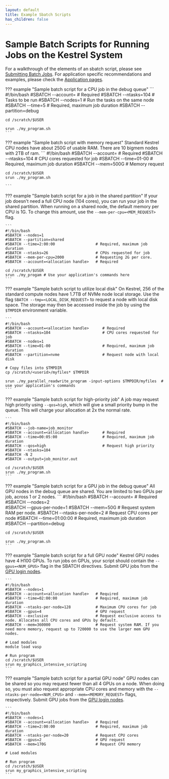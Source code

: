 ```yaml
---
layout: default
title: Example Sbatch Scripts
has_children: false
---
```

# Sample Batch Scripts for Running Jobs on the Kestrel System

For a walkthrough of the elements of an sbatch script, please see [Submitting Batch Jobs](../../../Slurm/batch_jobs.md). For application specific recommendations and examples, please check the [Application pages](../../../Applications/index.md). 

??? example "Sample batch script for a CPU job in the debug queue"
    ```
    #!/bin/bash 
    #SBATCH --account=<allocation handle>   # Required
    #SBATCH --ntasks=104                    # Tasks to be run 
    #SBATCH --nodes=1                       # Run the tasks on the same node 
    #SBATCH --time=5                        # Required, maximum job duration 
    #SBATCH --partition=debug 

    cd /scratch/$USER 

    srun ./my_program.sh
    ```

??? example "Sample batch script with memory request"
    Standard Kestrel CPU nodes have about 250G of usable RAM. There are 10 bigmem nodes with 2TB of ram. 
    ```
    #!/bin/bash 
    #SBATCH --account=<allocation handle>   # Required 
    #SBATCH --ntasks=104                    # CPU cores requested for job 
    #SBATCH --time=01-00                    # Required, maximum job duration
    #SBATCH --mem=500G                      # Memory request


    cd /scratch/$USER 
    srun ./my_program.sh
 
    ```

??? example "Sample batch script for a job in the shared partition"
    If your job doesn't need a full CPU node (104 cores), you can run your job in the shared partition. When running on a shared node, the default memory per CPU is 1G. To change this amount, use the `--mem-per-cpu=<MEM_REQUEST>` flag.

    ```
    #!/bin/bash
    #SBATCH --nodes=1 
    #SBATCH --partition=shared         
    #SBATCH --time=2:00:00                  # Required, maximum job duration
    #SBATCH --ntasks=26                     # CPUs requested for job 
    #SBATCH --mem-per-cpu=2000              # Requesting 2G per core.
    #SBATCH --account=<allocation handle>   # Required 

    cd /scratch/$USER 
    srun ./my_progam # Use your application's commands here  
    ```



??? example "Sample batch script to utilize local disk"
    On Kestrel, 256 of the standard compute nodes have 1.7TB of NVMe node local storage. Use the flag `SBATCH --tmp=<LOCAL_DISK_REQUEST>` to request a node with local disk space. The storage may then be accessed inside the job by using the `$TMPDIR` environment variable.

    ```
    #!/bin/bash 
    #SBATCH --account=<allocation handle>      # Required 
    #SBATCH --ntasks=104                       # CPU cores requested for job 
    #SBATCH --nodes=1                  
    #SBATCH --time=01-00                       # Required, maximum job duration
    #SBATCH --partition=nvme                   # Request node with local disk

    # Copy files into $TMPDIR 
    cp /scratch/<userid>/myfiles* $TMPDIR 

    srun ./my_parallel_readwrite_program -input-options $TMPDIR/myfiles  # use your application's commands  
    ```

??? example "Sample batch script for high-priority job"
    A job may request high priority using `--qos=high`, which will give a small priority bump in the queue. This will charge your allocation at 2x the normal rate. 

    ```
    #!/bin/bash
    #SBATCH --job-name=job_monitor
    #SBATCH --account=<allocation handle>      # Required     
    #SBATCH --time=00:05:00                    # Required, maximum job duration
    #SBATCH --qos=high                         # Request high priority
    #SBATCH --ntasks=104
    #SBATCH -N 2 
    #SBATCH --output=job_monitor.out 
    
    cd /scratch/$USER 
    srun ./my_program.sh
    ```

??? example "Sample batch script for a GPU job in the debug queue"
    All GPU nodes in the debug queue are shared.  You are limited to two GPUs per job, across 1 or 2 nodes. 
    ```
    #!/bin/bash 
    #SBATCH --account=<allocation handle>   # Required
    #SBATCH --nodes=2  
    #SBATCH --gpus-per-node=1
    #SBATCH --mem=50G                       # Request system RAM per node. 
    #SBATCH --ntasks-per-node=2             # Request CPU cores per node
    #SBATCH --time=01:00:00                 # Required, maximum job duration 
    #SBATCH --partition=debug 

    cd /scratch/$USER 

    srun ./my_program.sh
    ```
??? example "Sample batch script for a full GPU node"
    Kestrel GPU nodes have 4 H100 GPUs. To run jobs on GPUs, your script should contain the `--gpus=<NUM_GPUS>` flag in the SBATCH directives.
    Submit GPU jobs from the [GPU login nodes](../index.md).

    ```
    #!/bin/bash
    #SBATCH --nodes=1
    #SBATCH --account=<allocation handle>   # Required 
    #SBATCH --time=02:00:00                 # Required, maximum job duration
    #SBATCH --ntasks-per-node=128           # Maximum CPU cores for job 
    #SBATCH --gpus=4                        # GPU request 
    #SBATCH --exclusive                     # Request exclusive access to node. Allocates all CPU cores and GPUs by default.  
    #SBATCH --mem=360000                    # Request system RAM. If you need more memory, request up to 720000 to use the larger mem GPU nodes.

    # Load modules
    module load vasp

    # Run program
    cd /scratch/$USER 
    srun my_graphics_intensive_scripting 
    ```

??? example "Sample batch script for a partial GPU node"
    GPU nodes can be shared so you may request fewer than all 4 GPUs on a node. When doing so, you must also request appropriate CPU cores and memory with the `--ntasks-per-node=<NUM_CPUS>` and `--mem=<MEMORY_REQUEST>` flags, respectively. Submit GPU jobs from the [GPU login nodes](../index.md).
    
    ```
    #!/bin/bash
    #SBATCH --nodes=1
    #SBATCH --account=<allocation handle>   # Required 
    #SBATCH --time=2:00:00                  # Required, maximum job duration
    #SBATCH --ntasks-per-node=20            # Request CPU cores 
    #SBATCH --gpus=2                        # GPU request 
    #SBATCH --mem=170G                      # Request CPU memory

    # Load modules
    
    # Run program
    cd /scratch/$USER 
    srun my_graphics_intensive_scripting 
    ```
